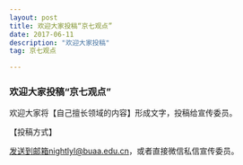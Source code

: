 ```yaml
---
layout: post
title: 欢迎大家投稿“京七观点”
date: 2017-06-11 
description: "欢迎大家投稿"
tag: 京七观点 

---
```

### 欢迎大家投稿“京七观点”

欢迎大家将【自己擅长领域的内容】形成文字，投稿给宣传委员。

【投稿方式】

发送到邮箱nightlyl@buaa.edu.cn，或者直接微信私信宣传委员。
